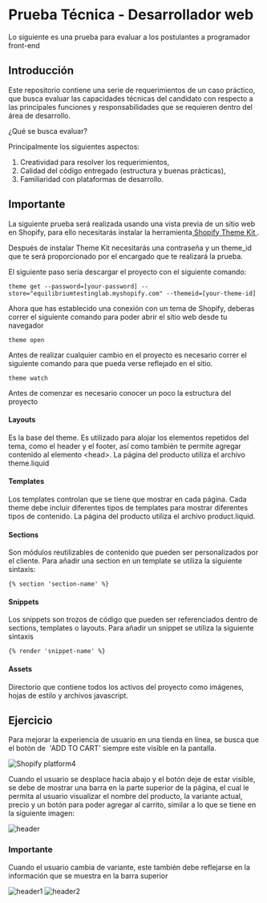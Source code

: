 # Prueba Técnica - Desarrollador web

Lo siguiente es una prueba para evaluar a los postulantes a programador front-end

## Introducción

Este repositorio contiene una serie de requerimientos de un caso práctico, que busca evaluar las capacidades técnicas del candidato con respecto a las principales funciones y responsabilidades que se requieren dentro del área de desarrollo.

¿Qué se busca evaluar?

Principalmente los siguientes aspectos:

1. Creatividad para resolver los requerimientos,
2. Calidad del código entregado (estructura y buenas prácticas),
3. Familiaridad con plataformas de desarrollo.


## Importante

La siguiente prueba será realizada usando una vista previa de un sitio web en Shopify, para ello necesitarás instalar la herramienta[ Shopify Theme Kit ](https://shopify.dev/themes/tools/theme-kit/getting-started).

Después de instalar Theme Kit necesitarás una contraseña y un theme_id que te será proporcionado por el encargado que te realizará la prueba.

El siguiente paso sería descargar el proyecto con el siguiente comando: 
   
    theme get --password=[your-password] --store="equilibriumtestinglab.myshopify.com" --themeid=[your-theme-id]

Ahora que has establecido una conexión con un tema de Shopify, deberas correr el siguiente comando para poder abrir el sitio web desde tu navegador

    theme open
    
Antes de realizar cualquier cambio en el proyecto es necesario correr el siguiente comando para que pueda verse reflejado en el sitio.
    
    theme watch


Antes de comenzar es necesario conocer un poco la estructura del proyecto

#### Layouts
Es la base del theme. Es utilizado para alojar los elementos repetidos del tema, como el header y el footer, así como también te permite agregar contenido al elemento &lt;head&gt;.
La página del producto utiliza el archivo theme.liquid

#### Templates
Los templates controlan que se tiene que mostrar en cada página. Cada theme debe incluir diferentes tipos de templates para mostrar diferentes tipos de contenido. 
La página del producto utiliza el archivo product.liquid. 

#### Sections
Son módulos reutilizables de contenido que pueden ser personalizados por el cliente. Para añadir una section en un template se utiliza la siguiente sintaxis:

    {% section 'section-name' %}

#### Snippets
Los snippets son trozos de código que pueden ser referenciados dentro de sections, templates o layouts. Para añadir un snippet se utiliza la siguiente sintaxis

    {% render 'snippet-name' %}

#### Assets
Directorio que contiene todos los activos del proyecto como imágenes, hojas de estilo y archivos javascript.



## Ejercicio

Para mejorar la experiencia de usuario en una tienda en línea, se busca que el botón de  'ADD TO CART' siempre este visible en la pantalla.

![ Shopify platform4](https://cdn.shopify.com/s/files/1/0553/4656/1213/files/Sin_titulo72.png?v=1654614428)


Cuando el usuario se desplace hacia abajo y el botón deje de estar visible, se debe de mostrar una barra en la parte superior de la página, el cual le permita al usuario visualizar el nombre del producto, la variante actual, precio y un botón para poder agregar al carrito, similar a lo que se tiene en la siguiente imagen:

![ header](https://cdn.shopify.com/s/files/1/0553/4656/1213/files/Sin_titulo74.png?v=1654615253)

### Importante

Cuando el usuario cambia de variante, este también debe reflejarse en la información que se muestra en la barra superior

![ header1](https://cdn.shopify.com/s/files/1/0553/4656/1213/files/Sin_titulo80.png?v=1654617998)
![ header2](https://cdn.shopify.com/s/files/1/0553/4656/1213/files/Sin_titulo79.png?v=1654617876)